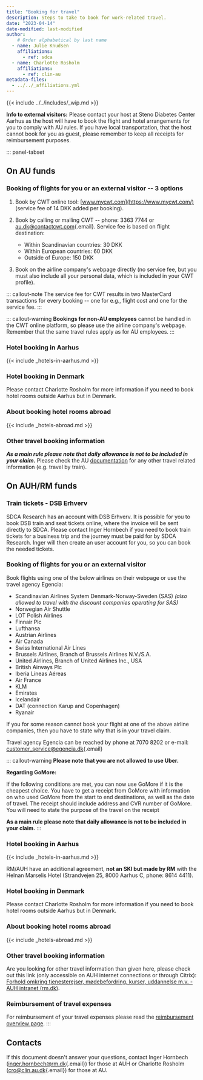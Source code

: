 ```yaml
---
title: "Booking for travel"
description: Steps to take to book for work-related travel.
date: "2023-04-14"
date-modified: last-modified
author:
    # Order alphabetical by last name
  - name: Julie Knudsen
    affiliations: 
      - ref: sdca
  - name: Charlotte Rosholm
    affiliations: 
      - ref: clin-au
metadata-files: 
  - ../../_affiliations.yml
---
```


{{< include ../../includes/_wip.md >}}

**Info to external visitors:** Please contact your host at Steno
Diabetes Center Aarhus as the host will have to book the flight and
hotel arrangements for you to comply with AU rules. If you have local
transportation, that the host cannot book for you as guest, please
remember to keep all receipts for reimbursement purposes.

::: panel-tabset
## On AU funds

### Booking of flights for you or an external visitor -- 3 options

1.  Book by CWT online tool: [www.mycwt.com](https://www.mycwt.com/)
    (service fee of 14 DKK added per booking).

2.  Book by calling or mailing CWT -- phone: 3363 7744 or
    [au.dk\@contactcwt.com](mailto:au.dk@contactcwt.com){.email}.
    Service fee is based on flight destination:

    -   Within Scandinavian countries: 30 DKK
    -   Within European countries: 60 DKK
    -   Outside of Europe: 150 DKK

3.  Book on the airline company's webpage directly (no service fee, but
    you must also include all your personal data, which is included in
    your CWT profile).

::: callout-note
The service fee for CWT results in two MasterCard transactions for every
booking -- one for e.g., flight cost and one for the service fee.
:::

::: callout-warning
**Bookings for non-AU employees** cannot be handled in the CWT online
platform, so please use the airline company's webpage. Remember that the
same travel rules apply as for AU employees.
:::

### Hotel booking in Aarhus

{{< include _hotels-in-aarhus.md >}}

### Hotel booking in Denmark

Please contact Charlotte Rosholm for more information if you need to
book hotel rooms outside Aarhus but in Denmark.

### About booking hotel rooms abroad

{{< include _hotels-abroad.md >}}

### Other travel booking information

***As a main rule please note that daily allowance is not to be included
in your claim.*** Please check the AU
[documentation](https://medarbejdere.au.dk/administration/oekonomi/rejsebestilling)
for any other travel related information (e.g. travel by train).

## On AUH/RM funds

### Train tickets - DSB Erhverv

SDCA Research has an account with DSB Erhverv. It is possible for you to
book DSB train and seat tickets online, where the invoice will be sent
directly to SDCA. Please contact Inger Hornbech if you need to book
train tickets for a business trip and the journey must be paid for by
SDCA Research. Inger will then create an user account for you, so you
can book the needed tickets.

### Booking of flights for you or an external visitor

Book flights using one of the below airlines on their webpage or use the
travel agency Egencia:

-   Scandinavian Airlines System Denmark-Norway-Sweden (SAS) *(also
    allowed to travel with the discount companies operating for SAS)*
-   Norwegian Air Shuttle
-   LOT Polish Airlines
-   Finnair Plc
-   Lufthansa
-   Austrian Airlines
-   Air Canada
-   Swiss International Air Lines
-   Brussels Airlines, Branch of Brussels Airlines N.V./S.A.
-   United Airlines, Branch of United Airlines Inc., USA
-   British Airways Plc
-   Iberia Líneas Aéreas
-   Air France
-   KLM
-   Emirates
-   Icelandair
-   DAT (connection Karup and Copenhagen)
-   Ryanair

If you for some reason cannot book your flight at one of the above
airline companies, then you have to state why that is in your travel
claim.

Travel agency Egencia can be reached by phone at 7070 8202 or e-mail:
[customer_service\@egencia.dk](mailto:customer_service@egencia.dk){.email}

::: callout-warning
**Please note that you are not allowed to use Uber.**

**Regarding GoMore:**

If the following conditions are met, you can now use GoMore if it is the
cheapest choice. You have to get a receipt from GoMore with information
on who used GoMore from the start to end destinations, as well as the
date of travel. The receipt should include address and CVR number of
GoMore. You will need to state the purpose of the travel on the receipt

**As a main rule please note that daily allowance is not to be included
in your claim.**
:::

### Hotel booking in Aarhus

{{< include _hotels-in-aarhus.md >}}

RM/AUH have an additional agreement, **not an SKI but made by RM** with
the Helnan Marselis Hotel (Strandvejen 25, 8000 Aarhus C, phone: 8614
4411).

### Hotel booking in Denmark

Please contact Charlotte Rosholm for more information if you need to
book hotel rooms outside Aarhus but in Denmark.

### About booking hotel rooms abroad

{{< include _hotels-abroad.md >}}

### Other travel booking information

Are you looking for other travel information than given here, please
check out this link (only accessible on AUH internet connections or
through Citrix): [Forhold omkring tjenesterejser, mødebefordring,
kurser, uddannelse m.v. - AUH intranet
(rm.dk)](https://auh.intranet.rm.dk/personale/kursus-tjenesterejser-og-moeder/).

### Reimbursement of travel expenses

For reimbursement of your travel expenses please read the [reimbursement overview page](/support/reimbursements/index.md).
:::

## Contacts

If this document doesn't answer your questions, contact Inger Hornbech
([inger.hornbech\@rm.dk](mailto:inger.hornbech@rm.dk){.email}) for those
at AUH or Charlotte Rosholm
([cro\@clin.au.dk](mailto:cro@clin.au.dk){.email}) for those at AU.

